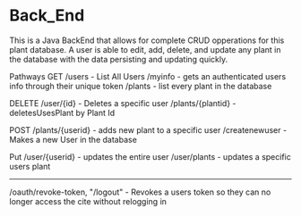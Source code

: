 # Back_End

This is a Java BackEnd that allows for complete CRUD opperations for this plant database. A user is able to edit, add, delete, and update any plant in the database with the data persisting and updating quickly.


Pathways
GET
/users - List All Users
/myinfo - gets an authenticated users info through their unique token
/plants - list every plant in the database

DELETE
/user/{id} - Deletes a specific user
/plants/{plantid} - deletesUsesPlant by Plant Id

POST
/plants/{userid} - adds new plant to a specific user
/createnewuser - Makes a new User in the database

Put
/user/{userid} - updates the entire user
/user/plants - updates a specific users plant

-------------
/oauth/revoke-token, "/logout" - Revokes a users token so they can no longer access the cite without relogging in


